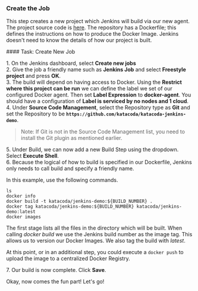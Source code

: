 ### Create the Job

This step creates a new project which Jenkins will build via our new agent. The project source code is [here](https://github.com/katacoda/katacoda-jenkins-demo). The repository has a Dockerfile; this defines the instructions on how to produce the Docker Image. Jenkins doesn't need to know the details of how our project is built.

#### Task: Create New Job

1\. On the Jenkins dashboard, select **Create new jobs**<br>
2\. Give the job a friendly name such as **Jenkins Job** and select **Freestyle project** and press **OK**.<br>
3\. The build will depend on having access to Docker. Using the **Restrict where this project can be run** we can define the label we set of our configured Docker agent. Then set **Label Expression** to **docker-agent**. You should have a configuration of **Label is serviced by no nodes and 1 cloud**.<br>
4\. Under **Source Code Management**, select the Repository type as **Git** and set the Repository to be **`https://github.com/katacoda/katacoda-jenkins-demo`**.<br>

>Note: If Git is not in the Source Code Management list, you need to install the Git plugin as mentioned earlier.

5\. Under Build, we can now add a new Build Step using the dropdown. Select **Execute Shell**.<br>
6\. Because the logical of how to build is specified in our Dockerfile, Jenkins only needs to call build and specify a friendly name.<br>

In this example, use the following commands.

```
ls
docker info
docker build -t katacoda/jenkins-demo:${BUILD_NUMBER} .
docker tag katacoda/jenkins-demo:${BUILD_NUMBER} katacoda/jenkins-demo:latest
docker images
```

The first stage lists all the files in the directory which will be built. When calling _docker build_ we use the Jenkins build number as the image tag. This allows us to version our Docker Images. We also tag the build with _latest_.

At this point, or in an additional step, you could execute a `docker push` to upload the image to a centralized Docker Registry.

7\. Our build is now complete. Click **Save**.

Okay, now comes the fun part! Let's go!
